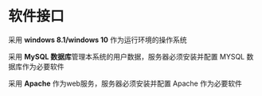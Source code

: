 # 软件接口

采用 **windows 8.1/windows 10** 作为运行环境的操作系统

采用 **MySQL 数据库**管理本系统的用户数据，服务器必须安装并配置 MYSQL 数据库作为必要软件

采用 **Apache** 作为web服务，服务器必须安装并配置 Apache 作为必要软件
